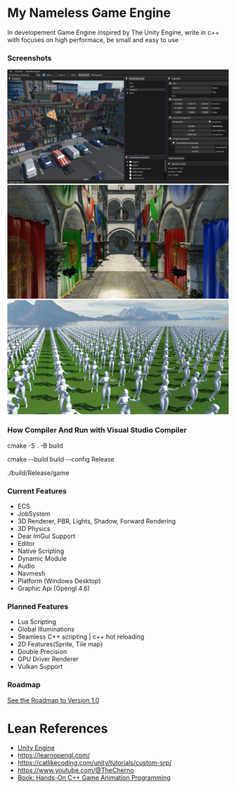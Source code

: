# My Nameless Game Engine

In developement Game Engine inspired by The Unity Engine, write in c++ with focuses on high performace, be small and easy to use 

### Screenshots

![Screenshots 1](/screenshots/Screenshots_01.png)
![Screenshots 2](/screenshots/Screenshots_02.png)
![Screenshots 3](/screenshots/Screenshots_03.png)

### How Compiler And Run with Visual Studio Compiler

cmake -S . -B build

cmake --build build --config Release

./build/Release/game

### Current Features
* ECS 
* JobSystem
* 3D Renderer, PBR, Lights, Shadow, Forward Rendering
* 3D Physics
* Dear ImGui Support
* Editor
* Native Scripting
* Dynamic Module 
* Audio
* Navmesh
* Platform (Windows Desktop)
* Graphic Api (Opengl 4.6)

### Planned Features

* Lua Scripting
* Global Illuminations 
* Seamless C++ scripting | c++ hot reloading 
* 2D Features(Sprite, Tile map)
* Double Precision
* GPU Driver Renderer
* Vulkan Support

### Roadmap

[See the Roadmap to Version 1.0](Roadmap.md)

# Lean References

* [Unity Engine](https://unity.com/)
* <https://learnopengl.com/>
* <https://catlikecoding.com/unity/tutorials/custom-srp/>
* <https://www.youtube.com/@TheCherno>
* [Book: Hands-On C++ Game Animation Programming](https://subscription.packtpub.com/search?query=hands%20on%20game%20animation%20programming)
